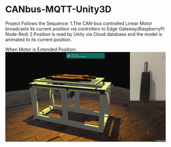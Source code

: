 # CANbus-MQTT-Unity3D
Project Follows the Sequence:
1.The CAN-bus controlled Linear Motor broadcasts its current position via controllers to Edge Gateway(RaspberryPi Node-Red)
2.Position is read by Unity via Cloud database and the model is animated to its current position.

When Motor is Extended Position:
![](/MQTT-Unity.png)

